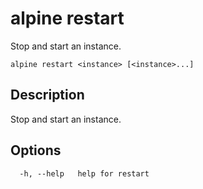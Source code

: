 # alpine restart

Stop and start an instance.

```
alpine restart <instance> [<instance>...]
```

## Description

Stop and start an instance.

## Options

```
  -h, --help   help for restart
```

